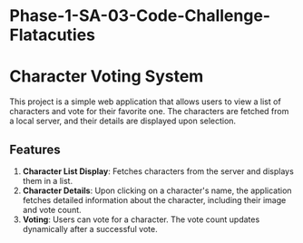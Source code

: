 # Phase-1-SA-03-Code-Challenge-Flatacuties

# Character Voting System

This project is a simple web application that allows users to view a list of characters and vote for their favorite one. The characters are fetched from a local server, and their details are displayed upon selection.

## Features

1. **Character List Display**: Fetches characters from the server and displays them in a list.
2. **Character Details**: Upon clicking on a character's name, the application fetches detailed information about the character, including their image and vote count.
3. **Voting**: Users can vote for a character. The vote count updates dynamically after a successful vote.

